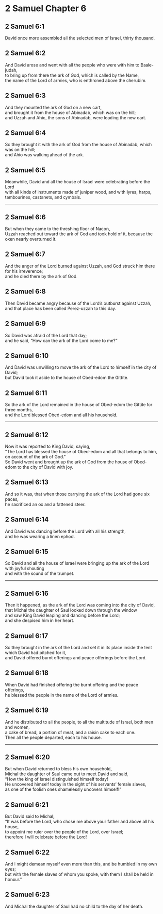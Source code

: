 # 2 Samuel Chapter 6

## 2 Samuel 6:1

David once more assembled all the selected men of Israel, thirty thousand.

## 2 Samuel 6:2

And David arose and went with all the people who were with him to Baale-judah,  
to bring up from there the ark of God, which is called by the Name,  
the name of the Lord of armies, who is enthroned above the cherubim.

## 2 Samuel 6:3

And they mounted the ark of God on a new cart,  
and brought it from the house of Abinadab, which was on the hill;  
and Uzzah and Ahio, the sons of Abinadab, were leading the new cart.

## 2 Samuel 6:4

So they brought it with the ark of God from the house of Abinadab, which was on the hill;  
and Ahio was walking ahead of the ark.

## 2 Samuel 6:5

Meanwhile, David and all the house of Israel were celebrating before the Lord  
with all kinds of instruments made of juniper wood, and with lyres, harps, tambourines, castanets, and cymbals.

---

## 2 Samuel 6:6

But when they came to the threshing floor of Nacon,  
Uzzah reached out toward the ark of God and took hold of it, because the oxen nearly overturned it.

## 2 Samuel 6:7

And the anger of the Lord burned against Uzzah, and God struck him there for his irreverence;  
and he died there by the ark of God.

## 2 Samuel 6:8

Then David became angry because of the Lord’s outburst against Uzzah,  
and that place has been called Perez-uzzah to this day.

## 2 Samuel 6:9

So David was afraid of the Lord that day;  
and he said, “How can the ark of the Lord come to me?”

## 2 Samuel 6:10

And David was unwilling to move the ark of the Lord to himself in the city of David;  
but David took it aside to the house of Obed-edom the Gittite.

## 2 Samuel 6:11

So the ark of the Lord remained in the house of Obed-edom the Gittite for three months,  
and the Lord blessed Obed-edom and all his household.

---

## 2 Samuel 6:12

Now it was reported to King David, saying,  
“The Lord has blessed the house of Obed-edom and all that belongs to him, on account of the ark of God.”  
So David went and brought up the ark of God from the house of Obed-edom to the city of David with joy.

## 2 Samuel 6:13

And so it was, that when those carrying the ark of the Lord had gone six paces,  
he sacrificed an ox and a fattened steer.

## 2 Samuel 6:14

And David was dancing before the Lord with all his strength,  
and he was wearing a linen ephod.

## 2 Samuel 6:15

So David and all the house of Israel were bringing up the ark of the Lord with joyful shouting  
and with the sound of the trumpet.

---

## 2 Samuel 6:16

Then it happened, as the ark of the Lord was coming into the city of David,  
that Michal the daughter of Saul looked down through the window  
and saw King David leaping and dancing before the Lord;  
and she despised him in her heart.

## 2 Samuel 6:17

So they brought in the ark of the Lord and set it in its place inside the tent which David had pitched for it,  
and David offered burnt offerings and peace offerings before the Lord.

## 2 Samuel 6:18

When David had finished offering the burnt offering and the peace offerings,  
he blessed the people in the name of the Lord of armies.

## 2 Samuel 6:19

And he distributed to all the people, to all the multitude of Israel, both men and women,  
a cake of bread, a portion of meat, and a raisin cake to each one.  
Then all the people departed, each to his house.

---

## 2 Samuel 6:20

But when David returned to bless his own household,  
Michal the daughter of Saul came out to meet David and said,  
“How the king of Israel distinguished himself today!  
He uncovered himself today in the sight of his servants’ female slaves,  
as one of the foolish ones shamelessly uncovers himself!”

## 2 Samuel 6:21

But David said to Michal,  
“It was before the Lord, who chose me above your father and above all his house,  
to appoint me ruler over the people of the Lord, over Israel;  
therefore I will celebrate before the Lord!

## 2 Samuel 6:22

And I might demean myself even more than this, and be humbled in my own eyes;  
but with the female slaves of whom you spoke, with them I shall be held in honour.”

## 2 Samuel 6:23

And Michal the daughter of Saul had no child to the day of her death.

